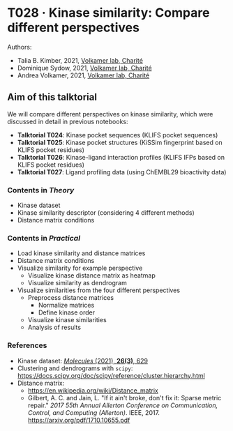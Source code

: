 # T028 · Kinase similarity: Compare different perspectives

Authors:

- Talia B. Kimber, 2021, [Volkamer lab, Charité](https://volkamerlab.org/)
- Dominique Sydow, 2021, [Volkamer lab, Charité](https://volkamerlab.org/)
- Andrea Volkamer, 2021, [Volkamer lab, Charité](https://volkamerlab.org/)


## Aim of this talktorial

We will compare different perspectives on kinase similarity, which were discussed in detail in previous notebooks:

* **Talktorial T024**: Kinase pocket sequences (KLIFS pocket sequences)
* **Talktorial T025**: Kinase pocket structures (KiSSim fingerprint based on KLIFS pocket residues)
* **Talktorial T026**: Kinase-ligand interaction profiles (KLIFS IFPs based on KLIFS pocket residues)
* **Talktorial T027**: Ligand profiling data (using ChEMBL29 bioactivity data)


### Contents in *Theory*

* Kinase dataset
* Kinase similarity descriptor (considering 4 different methods)
* Distance matrix conditions


### Contents in *Practical*

* Load kinase similarity and distance matrices
* Distance matrix conditions
* Visualize similarity for example perspective
  * Visualize kinase distance matrix as heatmap
  * Visualize similarity as dendrogram
* Visualize similarities from the four different perspectives
  * Preprocess distance matrices
    * Normalize matrices
    * Define kinase order
  * Visualize kinase similarities
  * Analysis of results


### References

* Kinase dataset: [<i>Molecules</i> (2021), <b>26(3)</b>, 629](https://www.mdpi.com/1420-3049/26/3/629) 
* Clustering and dendrograms with `scipy`: https://docs.scipy.org/doc/scipy/reference/cluster.hierarchy.html
* Distance matrix:
    * https://en.wikipedia.org/wiki/Distance_matrix
    * Gilbert, A. C. and Jain, L. "If it ain't broke, don't fix it: Sparse metric repair." _2017 55th Annual Allerton Conference on Communication, Control, and Computing (Allerton)_. IEEE, 2017. https://arxiv.org/pdf/1710.10655.pdf
